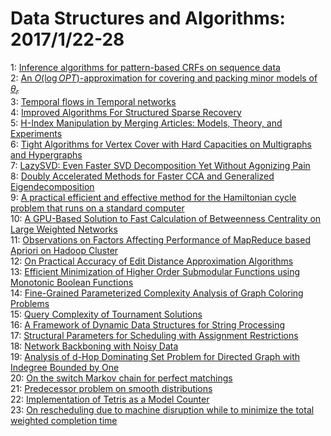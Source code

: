 # Data Structures and Algorithms: 2017/1/22-28  
1: [Inference algorithms for pattern-based CRFs on sequence data](https://doi.org/10.48550/arXiv.1210.0508)  
2: [An $O(\log OPT)$-approximation for covering and packing minor models of  ${\theta}_r$](https://doi.org/10.48550/arXiv.1510.03945)  
3: [Temporal flows in Temporal networks](https://doi.org/10.48550/arXiv.1606.01091)  
4: [Improved Algorithms For Structured Sparse Recovery](https://doi.org/10.48550/arXiv.1701.05674)  
5: [H-Index Manipulation by Merging Articles: Models, Theory, and  Experiments](https://doi.org/10.48550/arXiv.1412.5498)  
6: [Tight Algorithms for Vertex Cover with Hard Capacities on Multigraphs  and Hypergraphs](https://doi.org/10.48550/arXiv.1606.07861)  
7: [LazySVD: Even Faster SVD Decomposition Yet Without Agonizing Pain](https://doi.org/10.48550/arXiv.1607.03463)  
8: [Doubly Accelerated Methods for Faster CCA and Generalized  Eigendecomposition](https://doi.org/10.48550/arXiv.1607.06017)  
9: [A practical efficient and effective method for the Hamiltonian cycle  problem that runs on a standard computer](https://doi.org/10.48550/arXiv.1701.03136)  
10: [A GPU-Based Solution to Fast Calculation of Betweenness Centrality on  Large Weighted Networks](https://doi.org/10.48550/arXiv.1701.05975)  
11: [Observations on Factors Affecting Performance of MapReduce based Apriori  on Hadoop Cluster](https://doi.org/10.48550/arXiv.1701.05982)  
12: [On Practical Accuracy of Edit Distance Approximation Algorithms](https://doi.org/10.48550/arXiv.1701.06134)  
13: [Efficient Minimization of Higher Order Submodular Functions using  Monotonic Boolean Functions](https://doi.org/10.48550/arXiv.1109.2304)  
14: [Fine-Grained Parameterized Complexity Analysis of Graph Coloring  Problems](https://doi.org/10.48550/arXiv.1701.06985)  
15: [Query Complexity of Tournament Solutions](https://doi.org/10.48550/arXiv.1611.06189)  
16: [A Framework of Dynamic Data Structures for String Processing](https://doi.org/10.48550/arXiv.1701.07238)  
17: [Structural Parameters for Scheduling with Assignment Restrictions](https://doi.org/10.48550/arXiv.1701.07242)  
18: [Network Backboning with Noisy Data](https://doi.org/10.48550/arXiv.1701.07336)  
19: [Analysis of d-Hop Dominating Set Problem for Directed Graph with  Indegree Bounded by One](https://doi.org/10.48550/arXiv.1404.6890)  
20: [On the switch Markov chain for perfect matchings](https://doi.org/10.48550/arXiv.1501.07725)  
21: [Predecessor problem on smooth distributions](https://doi.org/10.48550/arXiv.1511.08598)  
22: [Implementation of Tetris as a Model Counter](https://doi.org/10.48550/arXiv.1701.07473)  
23: [On rescheduling due to machine disruption while to minimize the total  weighted completion time](https://doi.org/10.48550/arXiv.1701.07498)  